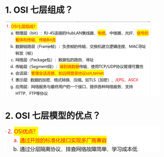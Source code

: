 # 1. OSI 七层组成？

![alt text](images/面试题---OSI基础/image.png)

# 2. OSI 七层模型的优点？

![alt text](images/面试题---OSI基础/image-1.png)

